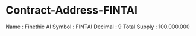# Contract-Address-FINTAI
Name : Finethic AI
Symbol : FINTAI
Decimal : 9
Total Supply : 100.000.000
